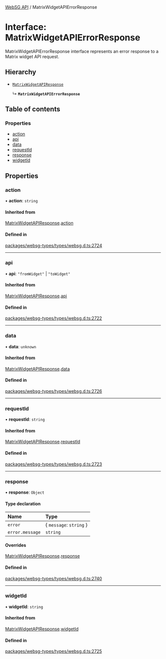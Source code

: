 [WebSG API](../README.md) / MatrixWidgetAPIErrorResponse

# Interface: MatrixWidgetAPIErrorResponse

MatrixWidgetAPIErrorResponse interface represents an error response to a Matrix widget API request.

## Hierarchy

- [`MatrixWidgetAPIResponse`](MatrixWidgetAPIResponse.md)

  ↳ **`MatrixWidgetAPIErrorResponse`**

## Table of contents

### Properties

- [action](MatrixWidgetAPIErrorResponse.md#action)
- [api](MatrixWidgetAPIErrorResponse.md#api)
- [data](MatrixWidgetAPIErrorResponse.md#data)
- [requestId](MatrixWidgetAPIErrorResponse.md#requestid)
- [response](MatrixWidgetAPIErrorResponse.md#response)
- [widgetId](MatrixWidgetAPIErrorResponse.md#widgetid)

## Properties

### action

• **action**: `string`

#### Inherited from

[MatrixWidgetAPIResponse](MatrixWidgetAPIResponse.md).[action](MatrixWidgetAPIResponse.md#action)

#### Defined in

[packages/websg-types/types/websg.d.ts:2724](https://github.com/thirdroom/thirdroom/blob/c8b57e0e/packages/websg-types/types/websg.d.ts#L2724)

___

### api

• **api**: ``"fromWidget"`` \| ``"toWidget"``

#### Inherited from

[MatrixWidgetAPIResponse](MatrixWidgetAPIResponse.md).[api](MatrixWidgetAPIResponse.md#api)

#### Defined in

[packages/websg-types/types/websg.d.ts:2722](https://github.com/thirdroom/thirdroom/blob/c8b57e0e/packages/websg-types/types/websg.d.ts#L2722)

___

### data

• **data**: `unknown`

#### Inherited from

[MatrixWidgetAPIResponse](MatrixWidgetAPIResponse.md).[data](MatrixWidgetAPIResponse.md#data)

#### Defined in

[packages/websg-types/types/websg.d.ts:2726](https://github.com/thirdroom/thirdroom/blob/c8b57e0e/packages/websg-types/types/websg.d.ts#L2726)

___

### requestId

• **requestId**: `string`

#### Inherited from

[MatrixWidgetAPIResponse](MatrixWidgetAPIResponse.md).[requestId](MatrixWidgetAPIResponse.md#requestid)

#### Defined in

[packages/websg-types/types/websg.d.ts:2723](https://github.com/thirdroom/thirdroom/blob/c8b57e0e/packages/websg-types/types/websg.d.ts#L2723)

___

### response

• **response**: `Object`

#### Type declaration

| Name | Type |
| :------ | :------ |
| `error` | { `message`: `string`  } |
| `error.message` | `string` |

#### Overrides

[MatrixWidgetAPIResponse](MatrixWidgetAPIResponse.md).[response](MatrixWidgetAPIResponse.md#response)

#### Defined in

[packages/websg-types/types/websg.d.ts:2740](https://github.com/thirdroom/thirdroom/blob/c8b57e0e/packages/websg-types/types/websg.d.ts#L2740)

___

### widgetId

• **widgetId**: `string`

#### Inherited from

[MatrixWidgetAPIResponse](MatrixWidgetAPIResponse.md).[widgetId](MatrixWidgetAPIResponse.md#widgetid)

#### Defined in

[packages/websg-types/types/websg.d.ts:2725](https://github.com/thirdroom/thirdroom/blob/c8b57e0e/packages/websg-types/types/websg.d.ts#L2725)
